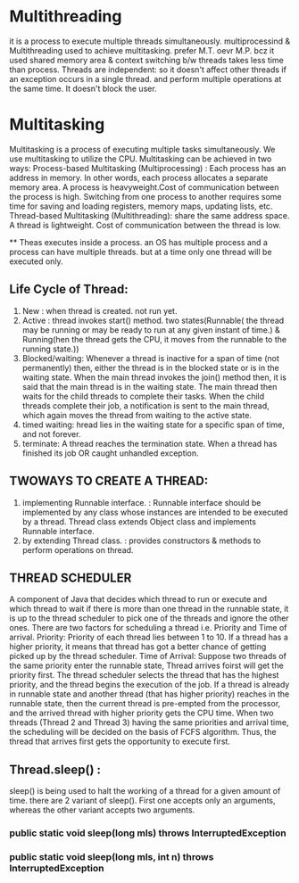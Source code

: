 # Multithreading
it is a process to execute multiple threads simultaneously.
multiprocessind & Multithreading used to achieve multitasking.
prefer M.T. oevr M.P. bcz it used shared memory area & context switching b/w threads takes less time than process. Threads are independent: so it doesn't affect other threads if an exception occurs in a single thread. and perform multiple operations at the same time. It doesn't block the user. 

# Multitasking
Multitasking is a process of executing multiple tasks simultaneously. We use multitasking to utilize the CPU. Multitasking can be achieved in two ways:
Process-based Multitasking (Multiprocessing) : Each process has an address in memory. In other words, each process allocates a separate memory area. A process is heavyweight.Cost of communication between the process is high. Switching from one process to another requires some time for saving and loading registers, memory maps, updating lists, etc.
Thread-based Multitasking (Multithreading): share the same address space. A thread is lightweight. Cost of communication between the thread is low.

** Theas executes inside a process. an OS has multiple process and a process can have multiple threads. but at a time only one thread will be executed only.

## Life Cycle of Thread:
1. New : when thread is created. not run yet.
2. Active : thread invokes start() method. two states(Runnable( the thread may be running or may be ready to run at any given instant of time.) & Running(hen the thread gets the CPU, it moves from the runnable to the running state.))
3. Blocked/waiting: Whenever a thread is inactive for a span of time (not permanently) then, either the thread is in the blocked state or is in the waiting state. When the main thread invokes the join() method then, it is said that the main thread is in the waiting state. The main thread then waits for the child threads to complete their tasks. When the child threads complete their job, a notification is sent to the main thread, which again moves the thread from waiting to the active state.
4. timed waiting: hread lies in the waiting state for a specific span of time, and not forever. 
5. terminate: A thread reaches the termination state. When a thread has finished its job OR caught unhandled exception.

## TWOWAYS TO CREATE A THREAD:
1. implementing Runnable interface. :  Runnable interface should be implemented by any class whose instances are intended to be executed by a thread. Thread class extends Object class and implements Runnable interface.
2. by extending Thread class. : provides constructors & methods to perform operations on thread.

## THREAD SCHEDULER
A component of Java that decides which thread to run or execute and which thread to wait
if there is more than one thread in the runnable state, it is up to the thread scheduler to pick one of the threads and ignore the other ones. 
There are two factors for scheduling a thread i.e. Priority and Time of arrival.
Priority: Priority of each thread lies between 1 to 10. If a thread has a higher priority, it means that thread has got a better chance of getting picked up by the thread scheduler.
Time of Arrival: Suppose two threads of the same priority enter the runnable state, Thread arrives foirst will get the priority first.
The thread scheduler selects the thread that has the highest priority, and the thread begins the execution of the job. If a thread is already in runnable state and another thread (that has higher priority) reaches in the runnable state, then the current thread is pre-empted from the processor, and the arrived thread with higher priority gets the CPU time. When two threads (Thread 2 and Thread 3) having the same priorities and arrival time, the scheduling will be decided on the basis of FCFS algorithm. Thus, the thread that arrives first gets the opportunity to execute first.

## Thread.sleep() : 
sleep() is being used to halt the working of a thread for a given amount of time.
there are 2 variant of sleep(). First one accepts only an arguments, whereas the other variant accepts two arguments.
### public static void sleep(long mls) throws InterruptedException   
### public static void sleep(long mls, int n) throws InterruptedException   

